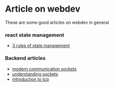 # Article on webdev

These are some good articles on webdev in general 

### react state management
- [3 rules of state management](https://dmitripavlutin.com/react-state-management/)


### Backend articles
- [modern communication sockets](https://ocaml.github.io/ocamlunix/sockets.html)
- [understanding sockets](https://internalpointers.com/post/network-programming-beginners-overview)
- [introduction to tcp](https://internalpointers.com/post/introduction-tcp-transmission-control-protocol)
